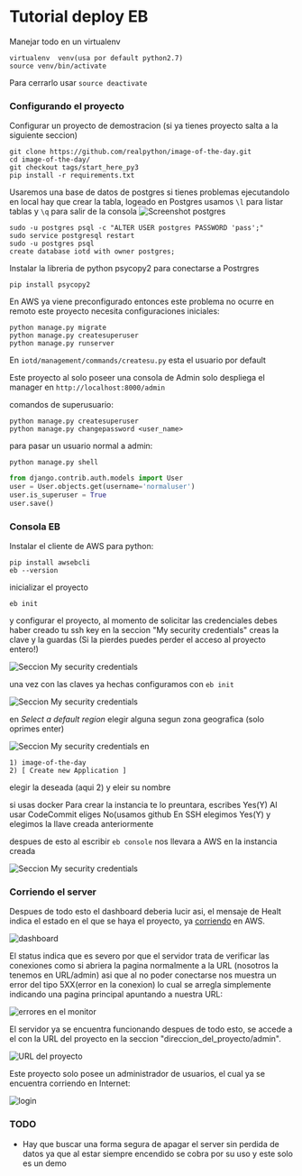 # Tutorial deploy EB 
Manejar todo en un virtualenv
```
virtualenv  venv(usa por default python2.7)
source venv/bin/activate
```
Para cerrarlo usar `source deactivate`

### Configurando el proyecto

Configurar un proyecto de demostracion (si ya tienes proyecto salta a la siguiente seccion)
```
git clone https://github.com/realpython/image-of-the-day.git
cd image-of-the-day/
git checkout tags/start_here_py3
pip install -r requirements.txt
```

Usaremos una base de datos de postgres
si tienes problemas ejecutandolo en local hay que crear la tabla, logeado en Postgres usamos `\l` para listar tablas y `\q` para salir de la consola
![Screenshot postgres](https://raw.githubusercontent.com/okadath/EB4Dummies/master/postgres.png)

<!-- para subirlo a HTML debe de ser solo el nombre del archivo!!!! -->
```
sudo -u postgres psql -c "ALTER USER postgres PASSWORD 'pass';"
sudo service postgresql restart
sudo -u postgres psql
create database iotd with owner postgres;
```
Instalar la libreria de python psycopy2 para conectarse a Postrgres
```
pip install psycopy2
```
En AWS ya viene preconfigurado entonces este problema no ocurre en remoto
este proyecto necesita configuraciones iniciales:
```
python manage.py migrate
python manage.py createsuperuser
python manage.py runserver
```

En `iotd/management/commands/createsu.py` esta el usuario por default

Este proyecto al solo poseer una consola de Admin solo despliega el manager en  `http://localhost:8000/admin`


comandos de superusuario:
```
python manage.py createsuperuser
python manage.py changepassword <user_name>

```

para pasar un usuario normal a admin:

`python manage.py shell`

```python
from django.contrib.auth.models import User
user = User.objects.get(username='normaluser')
user.is_superuser = True
user.save()
```

### Consola EB
Instalar el cliente de AWS para python:
```
pip install awsebcli
eb --version
```

inicializar el proyecto
 ```
 eb init
 ```
y configurar el proyecto, al momento de solicitar las credenciales debes haber creado tu ssh key en la seccion "My security credentials" creas la clave y la guardas (Si la pierdes puedes perder el acceso al proyecto entero!)

![Seccion My security credentials](https://raw.githubusercontent.com/okadath/EB4Dummies/master/keys.png)



una vez con las claves ya hechas configuramos con `eb init`

![Seccion My security credentials](https://raw.githubusercontent.com/okadath/EB4Dummies/master/ebinit1.png)

en *Select a default region* elegir alguna segun zona geografica (solo oprimes enter)


![Seccion My security credentials](https://raw.githubusercontent.com/okadath/EB4Dummies/master/ebinit4.png)
en 
```Select an application to use
1) image-of-the-day
2) [ Create new Application ]
```
elegir la deseada (aqui 2) y eleir su nombre

si usas docker Para crear la instancia te lo preuntara, escribes Yes(Y)
Al usar CodeCommit eliges No(usamos github
En SSH elegimos Yes(Y)
y elegimos la llave creada anteriormente

despues de esto al escribir `eb console` nos llevara a AWS en la instancia creada

![Seccion My security credentials](https://raw.githubusercontent.com/okadath/EB4Dummies/master/ebconsole.png)




### Corriendo el server

Despues de todo esto el dashboard deberia lucir asi, el mensaje de Healt indica el estado en el que se haya el proyecto, ya [corriendo](#todo) en AWS.

![dashboard](https://raw.githubusercontent.com/okadath/EB4Dummies/master/funcionando.png)

El status indica que es severo por que el servidor trata de verificar las conexiones como si abriera la pagina normalmente a la URL (nosotros la tenemos en URL/admin) asi que al no poder conectarse nos muestra un error del tipo 5XX(error en la conexion) lo cual se arregla simplemente indicando una pagina principal apuntando a nuestra URL:

![errores en el monitor](https://raw.githubusercontent.com/okadath/EB4Dummies/master/severe.png)


El servidor ya se encuentra funcionando despues de todo esto, se accede a el con la URL del proyecto en la seccion "direccion_del_proyecto/admin".

![URL del proyecto](https://raw.githubusercontent.com/okadath/EB4Dummies/master/URL.png)

Este proyecto solo posee un administrador de usuarios, el cual ya se encuentra corriendo en Internet:

![login](https://raw.githubusercontent.com/okadath/EB4Dummies/master/login.png)



### TODO 
+ Hay que buscar una forma segura de apagar el server sin perdida de datos ya que al estar siempre encendido se cobra por su uso y este solo es un demo
